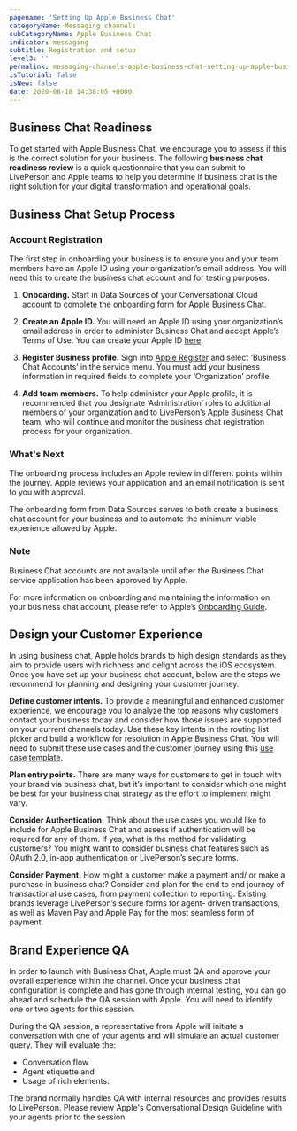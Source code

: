 ```yaml
---
pagename: 'Setting Up Apple Business Chat'
categoryName: Messaging channels
subCategoryName: Apple Business Chat
indicator: messaging
subtitle: Registration and setup
level3: ''
permalink: messaging-channels-apple-business-chat-setting-up-apple-business-chat.html
isTutorial: false
isNew: false
date: 2020-08-18 14:38:05 +0000
---
```

## Business Chat Readiness

To get started with Apple Business Chat, we encourage you to assess if this is the correct solution for your business. The following **business chat readiness review** is a quick questionnaire that you can submit to LivePerson and Apple teams to help you determine if business chat is the right solution for your digital transformation and operational goals. 

## Business Chat Setup Process
### Account Registration
The first step in onboarding your business is to ensure you and your team members have an Apple ID using your organization’s email address. You will need this to create the business chat account and for testing purposes. 

1. **Onboarding.** Start in Data Sources of your Conversational Cloud account to complete the onboarding form for Apple Business Chat.  

1. **Create an Apple ID.** You will need an Apple ID using your organization’s email address in order to administer Business Chat and accept Apple’s Terms of Use. You can create your Apple ID [here](https://appleid.apple.com/account#!&page=create).

1. **Register Business profile.** Sign into [Apple Register](https://register.apple.com/) and select ‘Business Chat Accounts’ in the service menu. You must add your business information in required fields to  complete your ‘Organization’ profile. 

1. **Add team members.** To help administer your Apple profile, it is recommended that you designate ‘Administration’ roles to additional members of your organization and to LivePerson’s Apple Business Chat team, who will continue and monitor the business chat registration process for your organization.  

### What's Next

The onboarding process includes an Apple review in different points within the journey. Apple reviews your application and an email notification is sent to you with approval. 

The onboarding form from Data Sources serves to both create a business chat account for your business and to automate the minimum viable experience allowed by Apple.   

### Note

Business Chat accounts are not available until after the Business Chat service application has been approved by Apple.  

For more information on onboarding and maintaining the information on your business chat account, please refer to Apple’s [Onboarding Guide](https://register.apple.com/resources/business-chat/BC-OnboardingYourBCA.pdf).

## Design your Customer Experience  

In using business chat, Apple holds brands to high design standards as they aim to provide users with richness and delight across the iOS ecosystem. Once you have set up your business chat account, below are the steps we recommend for planning and designing your customer journey. 

**Define customer intents.** To provide a meaningful and enhanced customer experience, we encourage you to analyze the top reasons why customers contact your business today and consider how those issues are supported on your current channels today. Use these key intents in the routing list picker and build a workflow for resolution in Apple Business Chat. You will need to submit these use cases and the customer journey using this [use case template](https://static-assets.fs.liveperson.com/ABC/useCaseTemplate.xlsx).

**Plan entry points.** There are many ways for customers to get in touch with your brand via business chat, but it’s important to consider which one might be best for your business chat strategy as the effort to implement might vary.

**Consider Authentication.** Think about the use cases you would like to include for Apple Business Chat and assess if authentication will be required for any of them. If yes, what is the method for validating customers? You might want to consider business chat features such as OAuth 2.0, in-app authentication or LivePerson’s secure forms. 

**Consider Payment.** How might a customer make a payment and/ or make a purchase in business chat? Consider and plan for the end to end journey of transactional use cases, from payment collection to reporting. Existing brands leverage LivePerson’s secure forms for agent- driven transactions, as well as Maven Pay and  Apple Pay for the most seamless form of payment. 
 
## Brand Experience QA 

In order to launch with Business Chat, Apple must QA and approve your overall experience within the channel. Once your business chat configuration is complete and has gone through internal testing, you can go ahead and schedule the QA session with Apple. You will need to identify one or two agents for this session.
 
During the QA session, a representative from Apple will initiate a conversation with one of your agents and will simulate an actual customer query. They will evaluate the: 
* Conversation flow 
* Agent etiquette and 
* Usage of rich elements.

The brand normally handles QA with internal resources and provides results to LivePerson. Please review Apple's Conversational Design Guideline with your agents prior to the session.